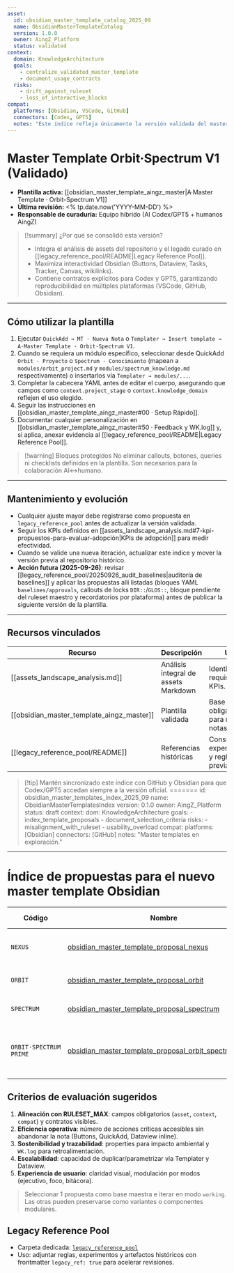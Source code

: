 ```yaml
---
asset:
  id: obsidian_master_template_catalog_2025_09
  name: ObsidianMasterTemplateCatalog
  version: 1.0.0
  owner: AingZ_Platform
  status: validated
context:
  domain: KnowledgeArchitecture
  goals:
    - centralize_validated_master_template
    - document_usage_contracts
  risks:
    - drift_against_ruleset
    - loss_of_interactive_blocks
compat:
  platforms: [Obsidian, VSCode, GitHub]
  connectors: [Codex, GPT5]
  notes: "Este índice refleja únicamente la versión validada del master template."
---
```


# Master Template Orbit·Spectrum V1 (Validado)

- **Plantilla activa:** [[obsidian_master_template_aingz_master|A·Master Template · Orbit-Spectrum V1]]
- **Última revisión:** <% tp.date.now('YYYY-MM-DD') %>
- **Responsable de curaduría:** Equipo híbrido (AI Codex/GPT5 + humanos AingZ)

> [!summary] ¿Por qué se consolidó esta versión?
> - Integra el análisis de assets del repositorio y el legado curado en [[legacy_reference_pool/README|Legacy Reference Pool]].
> - Maximiza interactividad Obsidian (Buttons, Dataview, Tasks, Tracker, Canvas, wikilinks).
> - Contiene contratos explícitos para Codex y GPT5, garantizando reproducibilidad en múltiples plataformas (VSCode, GitHub, Obsidian).

---

## Cómo utilizar la plantilla

1. Ejecutar `QuickAdd → MT · Nueva Nota` o `Templater → Insert template → A·Master Template · Orbit-Spectrum V1`.
2. Cuando se requiera un módulo específico, seleccionar desde QuickAdd `Orbit · Proyecto` o `Spectrum · Conocimiento` (mapean a `modules/orbit_project.md` y `modules/spectrum_knowledge.md` respectivamente) o insertarlos vía `Templater → modules/...`.
3. Completar la cabecera YAML antes de editar el cuerpo, asegurando que campos como `context.project_stage` o `context.knowledge_domain` reflejen el uso elegido.
4. Seguir las instrucciones en [[obsidian_master_template_aingz_master#00 · Setup Rápido]].
5. Documentar cualquier personalización en [[obsidian_master_template_aingz_master#50 · Feedback y WK.log]] y, si aplica, anexar evidencia al [[legacy_reference_pool/README|Legacy Reference Pool]].

> [!warning] Bloques protegidos
> No eliminar callouts, botones, queries ni checklists definidos en la plantilla. Son necesarios para la colaboración AI↔humano.

---

## Mantenimiento y evolución

- Cualquier ajuste mayor debe registrarse como propuesta en `legacy_reference_pool` antes de actualizar la versión validada.
- Seguir los KPIs definidos en [[assets_landscape_analysis.md#7-kpi-propuestos-para-evaluar-adopción|KPIs de adopción]] para medir efectividad.
- Cuando se valide una nueva iteración, actualizar este índice y mover la versión previa al repositorio histórico.
- **Acción futura (2025-09-26)**: revisar [[legacy_reference_pool/20250926_audit_baselines|auditoría de baselines]] y aplicar las propuestas allí listadas (bloques YAML `baselines/approvals`, callouts de locks `DIR::`/`GLOS::`, bloque pendiente del ruleset maestro y recordatorios por plataforma) antes de publicar la siguiente versión de la plantilla.

---

## Recursos vinculados

| Recurso | Descripción | Uso |
| ------- | ----------- | --- |
| [[assets_landscape_analysis.md]] | Análisis integral de assets Markdown | Identificar requisitos y KPIs.
| [[obsidian_master_template_aingz_master]] | Plantilla validada | Base obligatoria para nuevas notas.
| [[legacy_reference_pool/README]] | Referencias históricas | Consultar experimentos y reglas previas.

> [!tip] Mantén sincronizado este índice con GitHub y Obsidian para que Codex/GPT5 accedan siempre a la versión oficial.
=======
  id: obsidian_master_templates_index_2025_09
  name: ObsidianMasterTemplatesIndex
  version: 0.1.0
  owner: AingZ_Platform
  status: draft
context:
  dom: KnowledgeArchitecture
  goals:
    - index_template_proposals
    - document_selection_criteria
  risks:
    - misalignment_with_ruleset
    - usability_overload
compat:
  platforms: [Obsidian]
  connectors: [GitHub]
  notes: "Master templates en exploración."
---

# Índice de propuestas para el nuevo master template Obsidian

| Código | Nombre | Enfoque principal | Highlight interactivo |
| ------ | ------ | ----------------- | ---------------------- |
| `NEXUS` | [obsidian_master_template_proposal_nexus](obsidian_master_template_proposal_nexus.md) | Orquestación integral (estrategia + ejecución) | Tabs CSS + callouts DO/DON'T + Dashboard Dataview |
| `ORBIT` | [obsidian_master_template_proposal_orbit](obsidian_master_template_proposal_orbit.md) | Ciclo de proyectos sostenibles | Timeline Buttons + Tracker KPIs |
| `SPECTRUM` | [obsidian_master_template_proposal_spectrum](obsidian_master_template_proposal_spectrum.md) | Gestión de conocimiento y evidencias | Canvas embed + bibliografía dinámica |
| `ORBIT·SPECTRUM PRIME` | [obsidian_master_template_proposal_orbit_spectrum_prime](obsidian_master_template_proposal_orbit_spectrum_prime.md) | Fusión ciclo-proyecto + knowledge fabric con co-working IA/humano | Dataview híbrido + Handshake AI + Canvas/Excalidraw |


## Criterios de evaluación sugeridos

1. **Alineación con RULESET_MAX**: campos obligatorios (`asset`, `context`, `compat`) y contratos visibles.
2. **Eficiencia operativa**: número de acciones críticas accesibles sin abandonar la nota (Buttons, QuickAdd, Dataview inline).
3. **Sostenibilidad y trazabilidad**: properties para impacto ambiental y `WK.log` para retroalimentación.
4. **Escalabilidad**: capacidad de duplicar/parametrizar vía Templater y Dataview.
5. **Experiencia de usuario**: claridad visual, modulación por modos (ejecutivo, foco, bitácora).

> Seleccionar 1 propuesta como base maestra e iterar en modo `working`. Las otras pueden preservarse como variantes o componentes modulares.

## Legacy Reference Pool

- Carpeta dedicada: [`legacy_reference_pool`](legacy_reference_pool/)
- Uso: adjuntar reglas, experimentos y artefactos históricos con frontmatter `legacy_ref: true` para acelerar revisiones.

